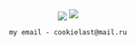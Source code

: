 <div align="center">
  <img src="https://github-readme-stats.vercel.app/api?username=cookielast&theme=dark&hide_border=true&include_all_commits=true&count_private=true" align="center">
  <img src="https://github-readme-stats.vercel.app/api/top-langs/?username=cookielast&theme=dark&hide_border=true&include_all_commits=true&count_private=true&layout=compact">

  
  ```txt
  my email - cookielast@mail.ru
  ```

</div>
